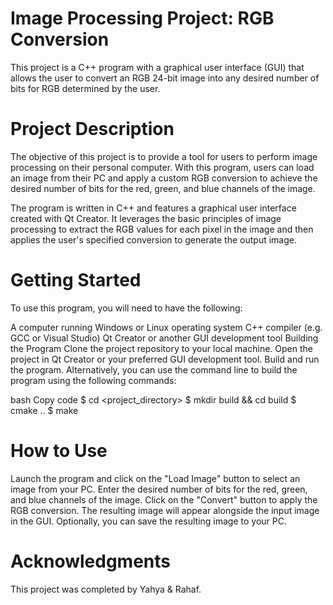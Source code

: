 # Image Processing Project: RGB Conversion

This project is a C++ program with a graphical user interface (GUI) that allows the user to convert an RGB 24-bit image into any desired number of bits for RGB determined by the user.

# Project Description

The objective of this project is to provide a tool for users to perform image processing on their personal computer. With this program, users can load an image from their PC and apply a custom RGB conversion to achieve the desired number of bits for the red, green, and blue channels of the image.

The program is written in C++ and features a graphical user interface created with Qt Creator. It leverages the basic principles of image processing to extract the RGB values for each pixel in the image and then applies the user's specified conversion to generate the output image.

# Getting Started

To use this program, you will need to have the following:

A computer running Windows or Linux operating system
C++ compiler (e.g. GCC or Visual Studio)
Qt Creator or another GUI development tool
Building the Program
Clone the project repository to your local machine.
Open the project in Qt Creator or your preferred GUI development tool.
Build and run the program.
Alternatively, you can use the command line to build the program using the following commands:

bash
Copy code
$ cd <project_directory>
$ mkdir build && cd build
$ cmake ..
$ make
# How to Use

Launch the program and click on the "Load Image" button to select an image from your PC.
Enter the desired number of bits for the red, green, and blue channels of the image.
Click on the "Convert" button to apply the RGB conversion.
The resulting image will appear alongside the input image in the GUI.
Optionally, you can save the resulting image to your PC.
# Acknowledgments

This project was completed by Yahya & Rahaf.
